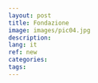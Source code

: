 ```yaml
---
layout: post
title: Fondazione
image: images/pic04.jpg
description:
lang: it
ref: new
categories:
tags:
---
```

